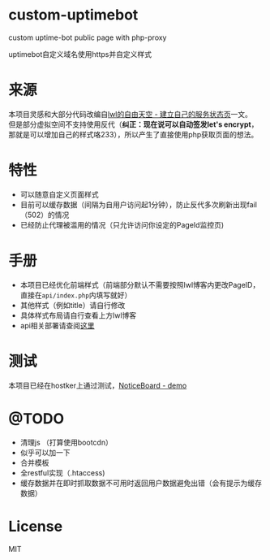 # custom-uptimebot
custom uptime-bot public page with php-proxy

uptimebot自定义域名使用https并自定义样式  

# 来源
本项目灵感和大部分代码改编自[lwl的自由天空 - 建立自己的服务状态页](https://blog.lwl12.com/read/create-own-services-status-page.html)一文。  
但是部分虚拟空间不支持使用反代（**纠正：现在说可以自动签发let's encrypt**，那就是可以增加自己的样式咯233），所以产生了直接使用php获取页面的想法。  

# 特性
- 可以随意自定义页面样式
- 目前可以缓存数据（间隔为自用户访问起1分钟），防止反代多次刷新出现fail（502）的情况  
- 已经防止代理被滥用的情况（只允许访问你设定的PageId监控页)  

# 手册
- 本项目已经优化前端样式（前端部分默认不需要按照lwl博客内更改PageID，直接在`api/index.php`内填写就好）
- 其他样式（例如title）请自行修改
- 具体样式布局请自行查看上方lwl博客
- api相关部署请查阅[这里](https://never.pet/2017/03/23/uptimebot%E8%87%AA%E5%AE%9A%E4%B9%89%E9%A1%B5%E9%9D%A2/)

# 测试
本项目已经在hostker上通过测试，[NoticeBoard - demo](https://status.hfi.me)

# @TODO
- 清理js （打算使用bootcdn）
- 似乎可以加一下 
- 合并模板
- 全restful实现（.htaccess)
- 缓存数据并在即时抓取数据不可用时返回用户数据避免出错（会有提示为缓存数据） 


# License
MIT
